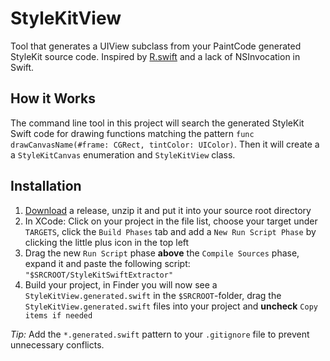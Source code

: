 # StyleKitView
Tool that generates a UIView subclass from your PaintCode generated StyleKit source code. Inspired by [R.swift](https://github.com/mac-cain13/R.swift) and a lack of NSInvocation in Swift.

## How it Works
The command line tool in this project will search the generated StyleKit Swift code for drawing functions matching the pattern ```func drawCanvasName(#frame: CGRect, tintColor: UIColor)```. Then it will create a a ```StyleKitCanvas``` enumeration and ```StyleKitView``` class.

## Installation

1. [Download](https://github.com/colemancda/StyleKitView/releases) a release, unzip it and put it into your source root directory
2. In XCode: Click on your project in the file list, choose your target under `TARGETS`, click the `Build Phases` tab and add a `New Run Script Phase` by clicking the little plus icon in the top left
3. Drag the new `Run Script` phase **above** the `Compile Sources` phase, expand it and paste the following script: `"$SRCROOT/StyleKitSwiftExtractor"`
4. Build your project, in Finder you will now see a `StyleKitView.generated.swift` in the `$SRCROOT`-folder, drag the `StyleKitView.generated.swift` files into your project and **uncheck** `Copy items if needed`

_Tip:_ Add the `*.generated.swift` pattern to your `.gitignore` file to prevent unnecessary conflicts.
